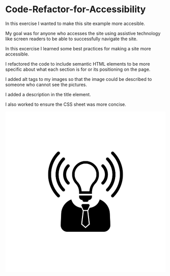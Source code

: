# Code-Refactor-for-Accessibility

In this exercise I wanted to make this site example more accesible.  

My goal was for anyone who accesses the site using assistive technology like screen readers to be able to successfully navigate the site.

In this excercise I learned some best practices for making a site more accessible.  

I refactored the code to include semantic HTML elements to be more specific about what each section is for or its positioning on the page.

I added alt tags to my images so that the image could be described to someone who cannot see the pictures.

I added a description in the title element.

I also worked to ensure the CSS sheet was more concise.

![alt text](assets/images/brand-awareness.png)